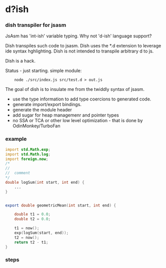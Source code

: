 
# d?ish

### dish transpiler for jsasm

JsAsm has 'int-ish' variable typing. 
Why not 'd-ish' language support?

Dish transpiles such code to jsasm.
Dish uses the *.d extension to leverage ide syntax hghlighting. 
Dish is not intended to transpile arbitrary d to js.

Dish is a hack.

Status - just starting. simple module:

		node ./src/index.js src/test.d > out.js


The goal of dish is to insulate me from the twiddly syntax of jsasm. 

* use the type information to add type coercions to generated code.
* generate import/export bindings.
* generate the module header
* add sugar for heap managemenr and pointer types
* no SSA or TCA or other low level optimization - that is done by OdinMonkey/TurboFan


### example

```d
import std.Math.exp;
import std.Math.log;
import foreign.now;
/*
//
//  comment
*/
double logSum(int start, int end) {
	...
}


export double geometricMean(int start, int end) {

    double t1 = 0.0;
    double t2 = 0.0;

    t1 = now();
    exp(logSum(start, end));
    t2 = now();
    return t2 - t1;
}

```

### steps 



